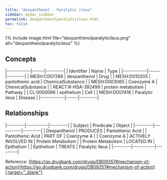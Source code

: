 ```yaml
---
title: "dexpanthenol - Paralytic ileus"
sidebar: mydoc_sidebar
permalink: dexpanthenolparalyticileus.html
toc: false 
---
```


{% include image.html file="dexpanthenolparalyticileus.png" alt="dexpanthenolparalyticileus" %}

## Concepts

|------------|------|---------|
| Identifier | Name | Type    |
|------------|------|---------|
| MESH:C007288 | dexpanthenol | Drug |
| MESH:D010205 | pantothenic acid | ChemicalSubstance |
| MESH:D003065 | Coenzyme A | ChemicalSubstance |
| REACT:R-HSA-392499 | protein metabolism | Pathway |
| CL:0000066 | epithelium | Cell |
| MESH:D007418 | Paralytic ileus | Disease |
|------------|------|---------|

## Relationships

|---------|-----------|---------|
| Subject | Predicate | Object  |
|---------|-----------|---------|
| Dexpanthenol | PRODUCES | Pantothenic Acid |
| Pantothenic Acid | PART OF | Coenzyme A |
| Coenzyme A | ACTIVELY INVOLVED IN | Protein Metabolism |
| Protein Metabolism | LOCATED IN | Epithelium |
| Epithelium | TREATS | Paralytic Ileus |
|---------|-----------|---------|

Reference: [https://go.drugbank.com/drugs/DB09357#mechanism-of-action](https://go.drugbank.com/drugs/DB09357#mechanism-of-action){:target="_blank"}